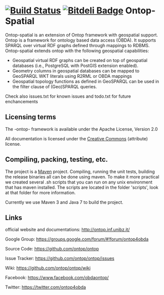 [![Build Status](https://travis-ci.org/ontop/ontop.png?branch=develop)](https://travis-ci.org/ontop/ontop)
[![Bitdeli Badge](https://d2weczhvl823v0.cloudfront.net/ontop/ontop/trend.png)](https://bitdeli.com/free "Bitdeli Badge")
Ontop-Spatial
==================

Ontop-spatial is an extension of Ontop framework with geospatial 
support. Ontop is a framework for ontology based data access (OBDA). 
It supports SPARQL over
virtual RDF graphs defined through mappings to RDBMS. Ontop-spatial
extends ontop with the following geospatial capabilities: 
* Geospatial virtual RDF graphs can be created on top of geospatial databases
(i.e., PostgreSQL with PostGIS extension enabled). 
* Geometry columns in geospatial databases can be mapped to  GeoSPARQL
WKT literals using R2RML or OBDA mappings 
* Geospatial topology functions as defined in GeoSPARQL can be used 
in the filter clause of (Geo)SPARQL queries.  

Check also issues.txt for known issues and todo.txt for future 
enchancements

Licensing terms 
--------------------
The -ontop- framework is available under the Apache License, Version 2.0

All documentation is licensed under the 
[Creative Commons](http://creativecommons.org/licenses/by/4.0/)
(attribute)  license.


Compiling, packing, testing, etc.
--------------------
The project is a [Maven](http://maven.apache.org/) project. Compiling, running the unit tests, building the release binaries all can be done using maven. To make it more practical we created several .sh scripts that you can run on any unix environment that has maven installed. The scripts are located in the folder 'scripts', look at that folder for more information.

Currently we use Maven 3 and Java 7 to build the project.


Links
--------------------

official website and documentations: http://ontop.inf.unibz.it/

Google Group: https://groups.google.com/forum/#!forum/ontop4obda

Source Code: https://github.com/ontop/ontop

Issue Tracker: https://github.com/ontop/ontop/issues

Wiki: https://github.com/ontop/ontop/wiki

Facebook: https://www.facebook.com/obdaontop/

Twitter: https://twitter.com/ontop4obda




